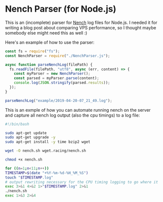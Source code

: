 # Nench Parser (for Node.js)

This is an (incomplete) parser for [Nench][nench] log files for Node.js. I needed it for writing a blog post about comparing VPS performance, so I thought maybe somebody else might need this as well :)

Here's an example of how to use the parser:

```javascript
const fs = require("fs");
const NenchParser = require("./NenchParser.js");

async function parseNenchLog(filePath) {
  fs.readFile(filePath, "utf8", async (err, content) => {
    const myParser = new NenchParser();
    const parsed = myParser.parse(content);
    console.log(JSON.stringify(parsed.results));
  });
}

parseNenchLog("example/2019-04-20-07_21_49.log");
```

This is an exmple of how you can automate running nench on the server and capture all nench log output (also the cpu timings) to a log file:

```bash
#!/bin/bash

sudo apt-get update
sudo apt-get upgrade -y
sudo apt-get install -y time bzip2 wget

wget -O nench.sh wget.racing/nench.sh

chmod +x nench.sh

for ((n=1;n<11;n++))
TIMESTAMP=$(date "+%Y-%m-%d-%H_%M_%S")
touch "$TIMESTAMP.log"
# output rewriting necessary for the CPU timing logging to go where it should
exec 3>&1 4>&2 1>"$TIMESTAMP.log" 2>&1
./nench.sh
exec 1>&3 2>&4
```

[nench]: https://github.com/n-st/nench
